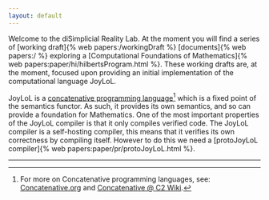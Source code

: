 ```yaml
---
layout: default
---
```


Welcome to the diSimplicial Reality Lab. At the moment you will find a 
series of [working draft]{% web papers:/workingDraft %} [documents]{% web 
papers:/ %} exploring a [Computational Foundations of Mathematics]{% web 
papers:paper/hi/hilbertsProgram.html %}. These working drafts are, at the 
moment, focused upon providing an initial implementation of the 
computational language JoyLoL.

JoyLoL is a [concatenative programming 
language](https://en.wikipedia.org/wiki/Concatenative_programming_language)[^1]
which is a fixed point of the semantics functor. As such, it provides its 
own semantics, and so can provide a foundation for Mathematics. One of the 
most important properties of the JoyLoL compiler is that it only compiles 
verified code. The JoyLoL compiler is a self-hosting compiler, this means 
that it verifies its own correctness by compiling itself. However to do 
this we need a [protoJoyLoL compiler]{% web 
papers:paper/pr/protoJoyLoL.html %}.

----

[^1]: For more on Concatenative programming languages, see:
      [Concatenative.org](http://concatenative.org/wiki/view/Concatenative%20language) 
      and [Concatenative @ C2 Wiki](http://wiki.c2.com/?ConcatenativeLanguage).
